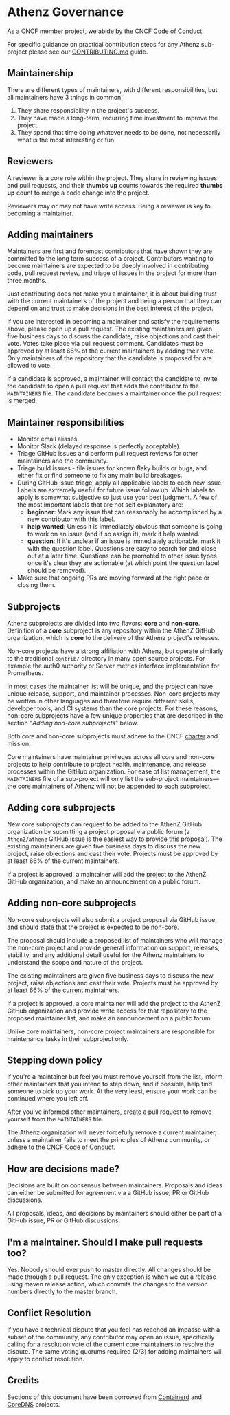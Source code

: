 # Athenz Governance

As a CNCF member project, we abide by the [CNCF Code of Conduct](https://github.com/cncf/foundation/blob/master/code-of-conduct.md).

For specific guidance on practical contribution steps for any Athenz sub-project please see our [CONTRIBUTING.md](CONTRIBUTING.md) guide.

## Maintainership

There are different types of maintainers, with different responsibilities, but all maintainers have 3 things in common:

1) They share responsibility in the project's success.
2) They have made a long-term, recurring time investment to improve the project.
3) They spend that time doing whatever needs to be done, not necessarily what is the most interesting or fun.

## Reviewers

A reviewer is a core role within the project. They share in reviewing issues and pull requests, and their **thumbs up** counts towards 
the required **thumbs up** count to merge a code change into the project.

Reviewers may or may not have write access. Being a reviewer is key to becoming a maintainer.

## Adding maintainers

Maintainers are first and foremost contributors that have shown they are committed to the long term success of a project. 
Contributors wanting to become maintainers are expected to be deeply involved in contributing code, pull request review, and triage of issues 
in the project for more than three months.

Just contributing does not make you a maintainer, it is about building trust with the current maintainers of the project and being a person 
that they can depend on and trust to make decisions in the best interest of the project.

If you are interested in becoming a maintainer and satisfy the requirements above, please open up a pull request. The existing maintainers 
are given five business days to discuss the candidate, raise objections and cast their vote. Votes take place via pull request comment. 
Candidates must be approved by at least 66% of the current maintainers by adding their vote. Only maintainers of the repository that the 
candidate is proposed for are allowed to vote.

If a candidate is approved, a maintainer will contact the candidate to invite the candidate to open a pull request that adds the contributor 
to the `MAINTAINERS` file. The candidate becomes a maintainer once the pull request is merged.

## Maintainer responsibilities

- Monitor email aliases.
- Monitor Slack (delayed response is perfectly acceptable).
- Triage GitHub issues and perform pull request reviews for other maintainers and the community.
- Triage build issues - file issues for known flaky builds or bugs, and either fix or find someone to fix any main build breakages.
- During GitHub issue triage, apply all applicable labels to each new issue. Labels are extremely useful for future issue follow up. Which labels to apply is somewhat subjective so just use your best judgment. A few of the most important labels that are not self explanatory are:
    - **beginner**: Mark any issue that can reasonably be accomplished by a new contributor with this label.
    - **help wanted**: Unless it is immediately obvious that someone is going to work on an issue (and if so assign it), mark it help wanted.
    - **question**: If it's unclear if an issue is immediately actionable, mark it with the question label. Questions are easy to search for and close out at a later time. Questions can be promoted to other issue types once it's clear they are actionable (at which point the question label should be removed).
- Make sure that ongoing PRs are moving forward at the right pace or closing them.

## Subprojects

Athenz subprojects are divided into two flavors: **core** and **non-core**. Definition of a **core** subproject is any repository within the 
AthenZ GitHub organization, which is **core** to the delivery of the Athenz project's releases.

Non-core projects have a strong affiliation with Athenz, but operate similarly to the traditional `contrib/` directory in many open source 
projects. For example the auth0 authority or Server metrics interface implementation for Prometheus.

In most cases the maintainer list will be unique, and the project can have unique release, support, and maintainer processes. 
Non-core projects may be written in other languages and therefore require different skills, developer tools, and CI systems than the 
core projects. For these reasons, non-core subprojects have a few unique properties that are described in the section 
"_Adding non-core subprojects_" below.

Both core and non-core subprojects must adhere to the CNCF [charter](https://www.cncf.io/about/charter/) and mission.

Core maintainers have maintainer privileges across all core and non-core projects to help contribute to project health, maintenance, 
and release processes within the GitHub organization. For ease of list management, the `MAINTAINERS` file of a sub-project will only 
list the sub-project maintainers—the core maintainers of Athenz will not be appended to each subproject.

## Adding core subprojects

New core subprojects can request to be added to the AthenZ GitHub organization by submitting a project proposal via public forum 
(a `AthenZ/athenz` GitHub issue is the easiest way to provide this proposal). The existing maintainers are given five business days to 
discuss the new project, raise objections and cast their vote. Projects must be approved by at least 66% of the current maintainers.

If a project is approved, a maintainer will add the project to the AthenZ GitHub organization, and make an announcement on a public forum.

## Adding non-core subprojects

Non-core subprojects will also submit a project proposal via GitHub issue, and should state that the project is expected to be non-core.

The proposal should include a proposed list of maintainers who will manage the non-core project and provide general information on support, 
releases, stability, and any additional detail useful for the Athenz maintainers to understand the scope and nature of the project.

The existing maintainers are given five business days to discuss the new project, raise objections and cast their vote. Projects must be 
approved by at least 66% of the current maintainers.

If a project is approved, a core maintainer will add the project to the AthenZ GitHub organization and provide write access for that 
repository to the proposed maintainer list, and make an announcement on a public forum.

Unlike core maintainers, non-core project maintainers are responsible for maintenance tasks in their subproject only.

## Stepping down policy

If you're a maintainer but feel you must remove yourself from the list, inform other maintainers that you intend to step down, 
and if possible, help find someone to pick up your work. At the very least, ensure your work can be continued where you left off.

After you've informed other maintainers, create a pull request to remove yourself from the `MAINTAINERS` file.

The Athenz organization will never forcefully remove a current maintainer, unless a maintainer fails to meet the principles of Athenz community,
or adhere to the [CNCF Code of Conduct](https://github.com/cncf/foundation/blob/master/code-of-conduct.md).

## How are decisions made?

Decisions are built on consensus between maintainers. Proposals and ideas can either be submitted for agreement via a GitHub issue, PR or 
GitHub discussions.

All proposals, ideas, and decisions by maintainers should either be part of a GitHub issue, PR or GitHub discussions.

## I'm a maintainer. Should I make pull requests too?

Yes. Nobody should ever push to master directly. All changes should be made through a pull request. The only exception is when we cut a release
using maven release action, which commits the changes to the version numbers directly to the master branch.

## Conflict Resolution

If you have a technical dispute that you feel has reached an impasse with a subset of the community, any contributor may open an issue, 
specifically calling for a resolution vote of the current core maintainers to resolve the dispute. The same voting quorums required (2/3) 
for adding maintainers will apply to conflict resolution.

## Credits

Sections of this document have been borrowed from [Containerd](https://github.com/containerd/project/blob/master/GOVERNANCE.md) and
[CoreDNS](https://github.com/coredns/coredns/blob/master/GOVERNANCE.md) projects.
